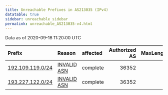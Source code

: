 ```yaml
---
title: Unreachable Prefixes in AS213035 (IPv4)
datatable: true
sidebar: unreachable_sidebar
permalink: unreachable_AS213035-v4.html
---
```


Data as of 2020-09-18 11:20:00 UTC


<div class="datatable-begin"></div>

| Prefix                                                     | Reason                                                                                                   | affected   |   Authorized AS |   MaxLength | Anchor                                         |   unreachable /24s |
|:-----------------------------------------------------------|:---------------------------------------------------------------------------------------------------------|:-----------|----------------:|------------:|:-----------------------------------------------|-------------------:|
| [192.109.119.0/24](https://stat.ripe.net/192.109.119.0/24) | [INVALID ASN](https://rpki-validator.ripe.net/announcement-preview?asn=AS213035&prefix=192.109.119.0/24) | complete   |           36352 |           0 | [RIPE](unreachable_RIPE_NCC_RPKI_Root-v4.html) |                  1 |
| [193.227.122.0/24](https://stat.ripe.net/193.227.122.0/24) | [INVALID ASN](https://rpki-validator.ripe.net/announcement-preview?asn=AS213035&prefix=193.227.122.0/24) | complete   |           36352 |           0 | [RIPE](unreachable_RIPE_NCC_RPKI_Root-v4.html) |                  1 |

<div class="datatable-end"></div>
